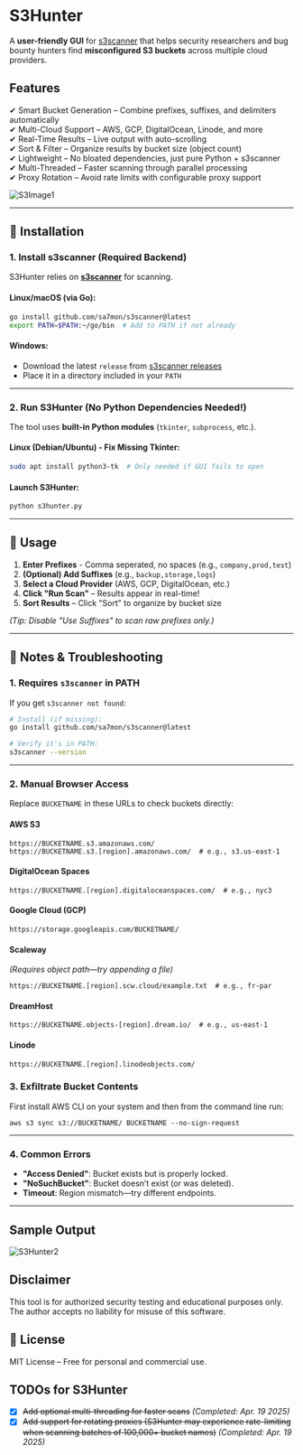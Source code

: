 # S3Hunter
 
A **user-friendly GUI** for [s3scanner](https://github.com/sa7mon/s3scanner) that helps security researchers and bug bounty hunters find **misconfigured S3 buckets** across multiple cloud providers.  

## **Features**
✔ Smart Bucket Generation – Combine prefixes, suffixes, and delimiters automatically  
✔ Multi-Cloud Support – AWS, GCP, DigitalOcean, Linode, and more  
✔ Real-Time Results – Live output with auto-scrolling  
✔ Sort & Filter – Organize results by bucket size (object count)  
✔ Lightweight – No bloated dependencies, just pure Python + s3scanner  
✔ Multi-Threaded – Faster scanning through parallel processing  
✔ Proxy Rotation – Avoid rate limits with configurable proxy support  

![S3Image1](https://github.com/user-attachments/assets/643aebb5-aa5a-4e63-9c2b-88cb5790707f)

---

## **🚀 Installation**  

### **1. Install s3scanner (Required Backend)**  
S3Hunter relies on **[s3scanner](https://github.com/sa7mon/s3scanner)** for scanning.  

#### **Linux/macOS (via Go):**  
```bash
go install github.com/sa7mon/s3scanner@latest
export PATH=$PATH:~/go/bin  # Add to PATH if not already
```

#### **Windows:**  
- Download the latest `release` from [s3scanner releases](https://github.com/sa7mon/s3scanner/releases)  
- Place it in a directory included in your `PATH`  

---

### **2. Run S3Hunter (No Python Dependencies Needed!)**  
The tool uses **built-in Python modules** (`tkinter`, `subprocess`, etc.).  

#### **Linux (Debian/Ubuntu) - Fix Missing Tkinter:**  
```bash
sudo apt install python3-tk  # Only needed if GUI fails to open
```

#### **Launch S3Hunter:**  
```bash
python s3hunter.py
```

---

## **🎯 Usage**  
1. **Enter Prefixes** - Comma seperated, no spaces (e.g., `company,prod,test`)  
2. **(Optional) Add Suffixes** (e.g., `backup,storage,logs`)  
3. **Select a Cloud Provider** (AWS, GCP, DigitalOcean, etc.)  
4. **Click "Run Scan"** – Results appear in real-time!  
5. **Sort Results** – Click "Sort" to organize by bucket size  

*(Tip: Disable "Use Suffixes" to scan raw prefixes only.)*  

---

## 📌 Notes & Troubleshooting  

### **1. Requires `s3scanner` in PATH**  
If you get `s3scanner not found`:  
```bash
# Install (if missing):
go install github.com/sa7mon/s3scanner@latest

# Verify it's in PATH:
s3scanner --version
```

---

### **2. Manual Browser Access**  
Replace `BUCKETNAME` in these URLs to check buckets directly:  

#### **AWS S3**  
```
https://BUCKETNAME.s3.amazonaws.com/  
https://BUCKETNAME.s3.[region].amazonaws.com/  # e.g., s3.us-east-1
```

#### **DigitalOcean Spaces**  
```
https://BUCKETNAME.[region].digitaloceanspaces.com/  # e.g., nyc3
```

#### **Google Cloud (GCP)**  
```
https://storage.googleapis.com/BUCKETNAME/   
```

#### **Scaleway**  
*(Requires object path—try appending a file)*  
```
https://BUCKETNAME.[region].scw.cloud/example.txt  # e.g., fr-par
```

#### **DreamHost**  
```
https://BUCKETNAME.objects-[region].dream.io/  # e.g., us-east-1
```

#### **Linode**  
```
https://BUCKETNAME.[region].linodeobjects.com/  
```
### **3. Exfiltrate Bucket Contents**
First install AWS CLI on your system and then from the command line run:
```
aws s3 sync s3://BUCKETNAME/ BUCKETNAME --no-sign-request  
```

---

### **4. Common Errors**  
- **"Access Denied"**: Bucket exists but is properly locked.  
- **"NoSuchBucket"**: Bucket doesn’t exist (or was deleted).  
- **Timeout**: Region mismatch—try different endpoints.  

---

## **Sample Output**
![S3Hunter2](https://github.com/user-attachments/assets/0681e12e-9dc8-4f27-a869-3e17bed0a984)

## **Disclaimer**
This tool is for authorized security testing and educational purposes only. The author accepts no liability for misuse of this software.

## **📜 License**  
MIT License – Free for personal and commercial use.

## **TODOs for S3Hunter**

- [x] ~~Add optional multi-threading for faster scans~~ *(Completed: Apr. 19 2025)*
- [x] ~~Add support for rotating proxies (S3Hunter may experience rate-limiting when scanning batches of 100,000+ bucket names)~~ *(Completed: Apr. 19 2025)*
